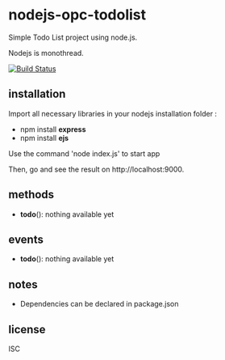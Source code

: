 nodejs-opc-todolist
=====

Simple Todo List project using node.js. 

Nodejs is monothread.

[![Build Status](https://github.com/cn-ge/nodejs-opc-todolist)](https://github.com/cn-ge/nodejs-opc-todolist)

installation
-----

Import all necessary libraries in your nodejs installation folder : 
- npm install **express**
- npm install **ejs**

Use the command 'node index.js' to start app

Then, go and see the result on http://localhost:9000.


methods
-----

- **todo**(): nothing available yet


events
-----

- **todo**(): nothing available yet


notes
-----

- Dependencies can be declared in package.json

license
---

ISC
